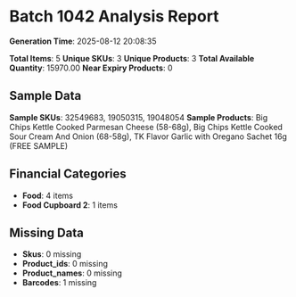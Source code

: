 # Batch 1042 Analysis Report

**Generation Time**: 2025-08-12 20:08:35

**Total Items**: 5
**Unique SKUs**: 3
**Unique Products**: 3
**Total Available Quantity**: 15970.00
**Near Expiry Products**: 0

## Sample Data
**Sample SKUs**: 32549683, 19050315, 19048054
**Sample Products**: Big Chips Kettle Cooked Parmesan Cheese (58-68g), Big Chips Kettle Cooked Sour Cream And Onion (68-58g), TK Flavor Garlic with Oregano Sachet 16g (FREE SAMPLE)

## Financial Categories
- **Food**: 4 items
- **Food Cupboard 2**: 1 items

## Missing Data
- **Skus**: 0 missing
- **Product_ids**: 0 missing
- **Product_names**: 0 missing
- **Barcodes**: 1 missing
